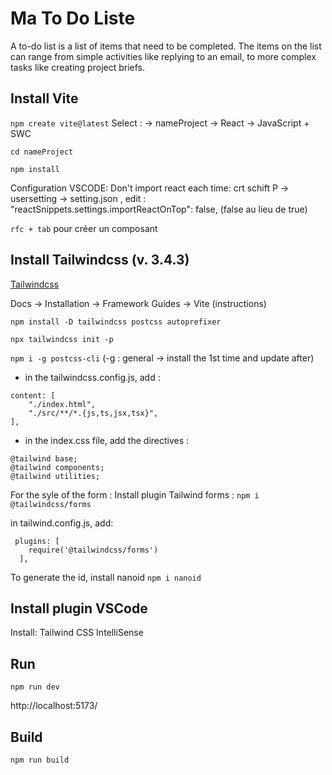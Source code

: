 # Ma To Do Liste

A to-do list is a list of items that need to be completed. The items on the list can range from simple activities like replying to an email, to more complex tasks like creating project briefs.


## Install Vite 

`npm create vite@latest` 
Select : 
-> nameProject 
-> React 
-> JavaScript + SWC

`cd nameProject `  

`npm install` 

Configuration VSCODE: 
Don't import react each time: 
crt schift P -> usersetting -> setting.json , edit : 
 "reactSnippets.settings.importReactOnTop": false, (false au lieu de true)

`rfc + tab` pour créer un composant 


## Install Tailwindcss (v. 3.4.3)

[Tailwindcss](https://tailwindcss.com/docs/guides/vite)

Docs -> Installation -> Framework Guides -> Vite (instructions)

`npm install -D tailwindcss postcss autoprefixer`

`npx tailwindcss init -p`

`npm i -g postcss-cli`  (-g : general -> install the 1st time and update after)

- in the tailwindcss.config.js, add : 
```
content: [
    "./index.html",
    "./src/**/*.{js,ts,jsx,tsx}",
],
```

- in the index.css file, add the directives : 
```
@tailwind base;
@tailwind components;
@tailwind utilities;
```


For the syle of the form : 
Install plugin Tailwind forms : 
`npm i @tailwindcss/forms`

in tailwind.config.js, add: 
```
 plugins: [
    require('@tailwindcss/forms')
  ],
```

To generate the id, install nanoid
`npm i nanoid`


## Install plugin VSCode 

Install: Tailwind CSS IntelliSense


## Run 

`npm run dev`  

http://localhost:5173/


## Build 

`npm run build` 







